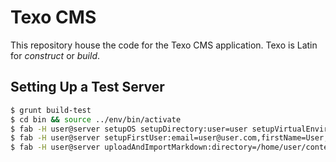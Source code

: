 # Texo CMS

This repository house the code for the Texo CMS application. Texo is Latin for *construct* or *build*. 

## Setting Up a Test Server

```bash
$ grunt build-test
$ cd bin && source ../env/bin/activate
$ fab -H user@server setupOS setupDirectory:user=user setupVirtualEnvironment uploadApp
$ fab -H user@server setupFirstUser:email=user@user.com,firstName=User,lastName=User
$ fab -H user@server uploadAndImportMarkdown:directory=/home/user/content
```
